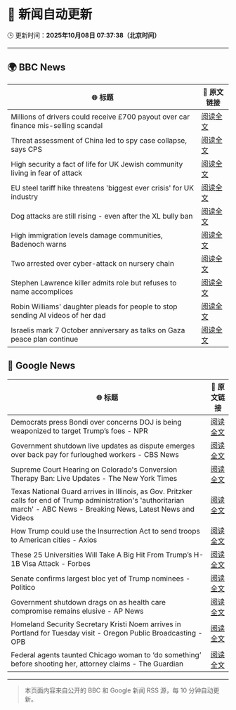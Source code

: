 # 🧠 新闻自动更新

🕒 更新时间：**2025年10月08日 07:37:38（北京时间）**

---

## 🌍 BBC News

| 🌐 标题 | 🔗 原文链接 |
|--------|-------------|
| Millions of drivers could receive £700 payout over car finance mis-selling scandal | [阅读全文](https://www.bbc.com/news/articles/cqlzwqv7xz1o?at_medium=RSS&at_campaign=rss) |
| Threat assessment of China led to spy case collapse, says CPS | [阅读全文](https://www.bbc.com/news/articles/cy8rl7e7xp3o?at_medium=RSS&at_campaign=rss) |
| High security a fact of life for UK Jewish community living in fear of attack | [阅读全文](https://www.bbc.com/news/articles/cly09x107e8o?at_medium=RSS&at_campaign=rss) |
| EU steel tariff hike threatens 'biggest ever crisis' for UK industry | [阅读全文](https://www.bbc.com/news/articles/cwy875px79po?at_medium=RSS&at_campaign=rss) |
| Dog attacks are still rising - even after the XL bully ban | [阅读全文](https://www.bbc.com/news/articles/cvgvy2yyv8mo?at_medium=RSS&at_campaign=rss) |
| High immigration levels damage communities, Badenoch warns | [阅读全文](https://www.bbc.com/news/articles/c5ye7njqp2eo?at_medium=RSS&at_campaign=rss) |
| Two arrested over cyber-attack on nursery chain | [阅读全文](https://www.bbc.com/news/articles/cpvlgzk0xvpo?at_medium=RSS&at_campaign=rss) |
| Stephen Lawrence killer admits role but refuses to name accomplices | [阅读全文](https://www.bbc.com/news/articles/cewn99k9l7zo?at_medium=RSS&at_campaign=rss) |
| Robin Williams' daughter pleads for people to stop sending AI videos of her dad | [阅读全文](https://www.bbc.com/news/articles/c0r0erqk18jo?at_medium=RSS&at_campaign=rss) |
| Israelis mark 7 October anniversary as talks on Gaza peace plan continue | [阅读全文](https://www.bbc.com/news/articles/c24rj4pg05no?at_medium=RSS&at_campaign=rss) |

## 📰 Google News

| 🌐 标题 | 🔗 原文链接 |
|--------|-------------|
| Democrats press Bondi over concerns DOJ is being weaponized to target Trump’s foes - NPR | [阅读全文](https://news.google.com/rss/articles/CBMijgFBVV95cUxQaHlBcXZScGVReFNrMksxbEZXenNMRHg3Ry1EWHJkbXQ4S1FIUEluSU1KWEF0T1VkQUR4cF9xN2pnRWZjV3FONFFxbzNFTmlqUmEyUEcwbXM4Q0tCdHFLanM0LVVMU1VROXZFVDZtem92OTlLbkFwLWRrSEM4bGVobWFld2x5LVVld1N5aW5B?oc=5) |
| Government shutdown live updates as dispute emerges over back pay for furloughed workers - CBS News | [阅读全文](https://news.google.com/rss/articles/CBMiqgFBVV95cUxNMTQtMEFxRS1MaW9FMUxRdlhqRlBJMmx1Y2RwempQRkQ3Y0xJd2hic2hja05ZY3ZfeFR1M1N3eDk3WXRQTDJ1dFdDUWZJOGlfLS1WTG9vcTdOVmNwX1diY29WY19VTFhKeW0zWFJSaE9COXlBU0dtUDNlV0VwVmJrZ2tWUlFBdURrdE1NWU9OcGlDQVRKZTVVQThfeVFTb3MwV0FZN3JaMldrZ9IBrwFBVV95cUxQY2Ftak03UnhZN3hvMHhnZEgwREh6VXd2YnZmZ1doYlk3S01YOUF5d3paZzBMWklGalk2U0F0S0F3VDNCQXBmS01raVhZRzRUanRlb0dGbDk5ZzhzRExvSFl4NnlKZzRkbzdnOHRURjNLamg5OUZpT1UyaFp4TlpCOXBIU2NyYUlKN3RWNE1tcXBBU19DbV9EUDZLTWRhUXRIOHRacVkzVnlfanZWbEow?oc=5) |
| Supreme Court Hearing on Colorado's Conversion Therapy Ban: Live Updates - The New York Times | [阅读全文](https://news.google.com/rss/articles/CBMigAFBVV95cUxNWldnNFpFQUhIamNVbWxTQXBHb0RXRC1teFh6OWx2U0RhTW53VlFLWG5BS09hSjJWSTJyblFTQ2QxNzgySS1sXzlXRDd6NWFXWFo3cU45UHd6Ny1wZDk5Sno2dTQ3bGZTVFg4eXRkMmkxc3FPRDI2R1RhN3d6Wk9NMA?oc=5) |
| Texas National Guard arrives in Illinois, as Gov. Pritzker calls for end of Trump administration's 'authoritarian march' - ABC News - Breaking News, Latest News and Videos | [阅读全文](https://news.google.com/rss/articles/CBMiogFBVV95cUxOVGpzTmJhM1lyNG0yS1RWOTdxeENWekNRa2w3M1FfU3VHWGFyY2VrdDdnUDM1OTFTczFvNnVBOWpTbkYzTHMtNno0UW1GcFdSVFQ5UFA4ZWs0WHRZVkh5a0ZOQnRBR1RMZTVuNlg1R3FZbGcxR1NxdDdpRG9lYm1qdTlSSHQ0Zm9ZMm9qVHRmdF92aTdpOEFqek5mbFdaMWN6b2fSAacBQVVfeXFMT3RiWDloTldrM0VUZ29UYkExeW1PMFNBbmcxQkRhX0plZU5BeENQX25XMWJMdFNEanhWX0haZnY2VlU2THY2WkU2TU9xNE1DN2NZT1VzNTgyb0I5RVdSMWxuei1YQTJ0NEdZMHhnUzVsN0hmTGtXbXpoX3NjRmVIOEVsN3J0RzRRc2l2WlF3dmJtSWg3VFlWSG8ycHFrTDd1SlVjbnZfejA?oc=5) |
| How Trump could use the Insurrection Act to send troops to American cities - Axios | [阅读全文](https://news.google.com/rss/articles/CBMikAFBVV95cUxQblJ2dkp2eDViUXhhUVdPeU9pZV85bkwzYUNFeGRiVlhLRERYekdENTExV2RuLVJqNE9Hb05kZ0dsM2wyaGljQ3NGR1hhT0wwZjJqclBKMnRpN3FvOGwwRVhjVkg1RkYwZzNubGlLMWxnWWpISGFodHBUV2xHSnVnN2xoc05YaDlhcGxYVWtsQW4?oc=5) |
| These 25 Universities Will Take A Big Hit From Trump’s H-1B Visa Attack - Forbes | [阅读全文](https://news.google.com/rss/articles/CBMiwAFBVV95cUxOSjNPRU1zSjh4T05RRHduTV9oT3FVZXBIVlFlal9CRVRqYlYxa2Nna2Y1cURPb1N2aUkxQ21qZ1RQM04wOVBPX3AtTllWaE9VUXB3aDVkVHpTTlFKVHRHaDFQWF9jUDdxbFVNc1BBcFdIQ0pJSWVLMjA5MUFXNVNLUDE4OGQ4ckEwdTlzZzQ0RE5oLVZnaWk4SzdJUTNXdGY5c2NlNG9vdEI4TG9EVXV4cWtMQkk0eDJZZU1jQ1JEVWg?oc=5) |
| Senate confirms largest bloc yet of Trump nominees - Politico | [阅读全文](https://news.google.com/rss/articles/CBMijwFBVV95cUxPcGlEMHlITUhpeTJmVmJLb1NfVkhVNkI2RjZEYjViR2ZjZXlJdkdEdnFXSURlZHNHTDJNdUJQZW9IWXBadGV6blA0UGgwSWNOMUFhcEo2NG85X2lLN0JlZHMwQzJROGhiaTZNVEtOT2lkaERwQ0ZwcHZFN3AzUlNkd0pFMXVTNGxVeWY2MjMtcw?oc=5) |
| Government shutdown drags on as health care compromise remains elusive - AP News | [阅读全文](https://news.google.com/rss/articles/CBMirgFBVV95cUxQQVVnUElNbFE5R2dCMjFBdHRrMmNoSFlOMlZxWXNSMkR2UjN6TlZoYWF6ZGN4SjlLYkM3ZGVhSnpDS1N4Vzc1Q3FNSVdWYXB3RWNuSVFvVThRWEk0dlNDUTRGalUxRFFaa2p1elBFXzdQVkp1YUxQclM5VmE0Zi1WTlRUY1pBNUZXQlVlVG1KSjlBT0JDTGU5ZkxLcnFqWDFYSWhWNmIybHEtcWhYcXc?oc=5) |
| Homeland Security Secretary Kristi Noem arrives in Portland for Tuesday visit - Oregon Public Broadcasting - OPB | [阅读全文](https://news.google.com/rss/articles/CBMimAFBVV95cUxPQmtHWVpwR3hUSnJWOWhHUV9LYlpIODZrN3g1RUxITncxYjdUSVlzMngxVWJYbmVTMUZWd09PNjJqUFFfdDlfbk1jVEd3T3RDd2NCYUxCX191OUZCZVY2QXVoTFRFYXNkXy1kbUU5R2VtT3l0TF8xck9FNmFPLVBoMGZjZHpBZDFPU204M0otOVJjSmxBUm9tWg?oc=5) |
| Federal agents taunted Chicago woman to ‘do something’ before shooting her, attorney claims - The Guardian | [阅读全文](https://news.google.com/rss/articles/CBMijgFBVV95cUxNYmUzdVVpXzNmRkpNakZWR2dDUjYzLWp0Mm95WVRDLUtNYWJZRS1BQWdLZXh1ZE9LeDdxZjMtR0pwUW1ac1NxY0lCZW5Zc2tFUUJtTExQWkJsWERlQUFfdmh6V1BHMXFFejh4a05IX0VaTkpKZS1kRHJOMDRndnRmbnVmVTRYQWZWX3ZpX3RB?oc=5) |

---
> 本页面内容来自公开的 BBC 和 Google 新闻 RSS 源，每 10 分钟自动更新。